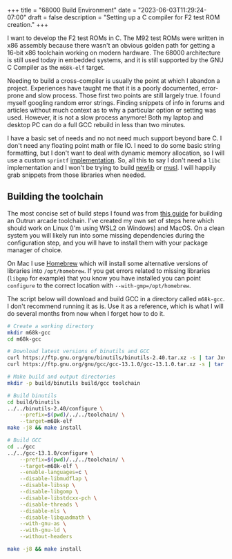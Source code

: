 +++
title = "68000 Build Environment"
date = "2023-06-03T11:29:24-07:00"
draft = false
description = "Setting up a C compiler for F2 test ROM creation."
+++

I want to develop the F2 test ROMs in C. The M92 test ROMs were written in x86 assembly because there wasn't an obvious golden path for getting a 16-bit x86 toolchain working on modern hardware. The 68000 architecture is still used today in embedded systems, and it is still supported by the GNU C Compiler as the `m68k-elf` target.

Needing to build a cross-compiler is usually the point at which I abandon a project. Experiences have taught me that it is a poorly documented, error-prone and slow process. Those first two points are still largely true. I found myself googling random error strings. Finding snippets of info in forums and articles without much context as to why a particular option or setting was used. However, it is not a slow process anymore! Both my laptop and desktop PC can do a full GCC rebuild in less than two minutes.

I have a basic set of needs and no not need much support beyond bare C. I don't need any floating point math or file IO. I need to do some basic string formatting, but I don't want to deal with dynamic memory allocation, so I will use a custom `sprintf` [implementation](https://github.com/eyalroz/printf). So, all this to say I don't need a `libc` implementation and I won't be trying to build [newlib](https://sourceware.org/newlib/) or [musl](https://musl.libc.org/). I will happily grab snippets from those libraries when needed.

## Building the toolchain
The most concise set of build steps I found was from [this guide](http://www.aaldert.com/outrun/gcc.html) for building an Outrun arcade toolchain. I've created my own set of steps here which should work on Linux (I'm using WSL2 on Windows) and MacOS. On a clean system you will likely run into some missing dependencies during the configuration step, and you will have to install them with your package manager of choice.

On Mac I use [Homebrew](https://brew.sh/) which will install some alternative versions of libraries into `/opt/homebrew`. If you get errors related to missing libraries (`libgmp` for example) that you know you have installed you can point `configure` to the correct location with `--with-gmp=/opt/homebrew`.

The script below will download and build GCC in a directory called `m68k-gcc`. I don't recommend running it as is. Use it as a reference, which is what I will do several months from now when I forget how to do it.

```bash
# Create a working directory
mkdir m68k-gcc
cd m68k-gcc

# Download latest versions of binutils and GCC
curl https://ftp.gnu.org/gnu/binutils/binutils-2.40.tar.xz -s | tar Jxv
curl https://ftp.gnu.org/gnu/gcc/gcc-13.1.0/gcc-13.1.0.tar.xz -s | tar Jxv

# Make build and output directories
mkdir -p build/binutils build/gcc toolchain

# Build binutils
cd build/binutils
../../binutils-2.40/configure \
    --prefix=$(pwd)/../../toolchain/ \
    --target=m68k-elf
make -j8 && make install

# Build GCC
cd ../gcc
../../gcc-13.1.0/configure \
    --prefix=$(pwd)/../../toolchain/ \
    --target=m68k-elf \
    --enable-languages=c \
    --disable-libmudflap \
    --disable-libssp \
    --disable-libgomp \
    --disable-libstdcxx-pch \
    --disable-threads \
    --disable-nls \
    --disable-libquadmath \
    --with-gnu-as \
    --with-gnu-ld \
    --without-headers

make -j8 && make install
```









